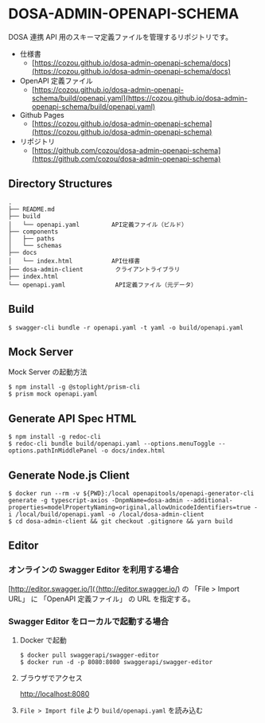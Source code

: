 # DOSA-ADMIN-OPENAPI-SCHEMA

DOSA 連携 API 用のスキーマ定義ファイルを管理するリポジトリです。

- 仕様書
  - [https://cozou.github.io/dosa-admin-openapi-schema/docs](https://cozou.github.io/dosa-admin-openapi-schema/docs)
- OpenAPI 定義ファイル
  - [https://cozou.github.io/dosa-admin-openapi-schema/build/openapi.yaml](https://cozou.github.io/dosa-admin-openapi-schema/build/openapi.yaml)
- Github Pages
  - [https://cozou.github.io/dosa-admin-openapi-schema](https://cozou.github.io/dosa-admin-openapi-schema)
- リポジトリ
  - [https://github.com/cozou/dosa-admin-openapi-schema](https://github.com/cozou/dosa-admin-openapi-schema)

## Directory Structures

```
.
├── README.md
├── build
│   └── openapi.yaml         API定義ファイル（ビルド）
├── components
│   ├── paths
│   └── schemas
├── docs
│   └── index.html           API仕様書
├── dosa-admin-client         クライアントライブラリ
├── index.html
└── openapi.yaml              API定義ファイル（元データ）
```

## Build

```
$ swagger-cli bundle -r openapi.yaml -t yaml -o build/openapi.yaml
```

## Mock Server

Mock Server の起動方法

```
$ npm install -g @stoplight/prism-cli
$ prism mock openapi.yaml
```

## Generate API Spec HTML

```
$ npm install -g redoc-cli
$ redoc-cli bundle build/openapi.yaml --options.menuToggle --options.pathInMiddlePanel -o docs/index.html
```

## Generate Node.js Client

```
$ docker run --rm -v ${PWD}:/local openapitools/openapi-generator-cli generate -g typescript-axios -DnpmName=dosa-admin --additional-properties=modelPropertyNaming=original,allowUnicodeIdentifiers=true -i /local/build/openapi.yaml -o /local/dosa-admin-client
$ cd dosa-admin-client && git checkout .gitignore && yarn build
```

## Editor

### オンラインの Swagger Editor を利用する場合

[http://editor.swagger.io/](（http://editor.swagger.io/) の 「File > Import URL」 に 「OpenAPI 定義ファイル」 の URL を指定する。

### Swagger Editor をローカルで起動する場合

1. Docker で起動

   ```
   $ docker pull swaggerapi/swagger-editor
   $ docker run -d -p 8080:8080 swaggerapi/swagger-editor
   ```

2. ブラウザでアクセス

   [http://localhost:8080](http://localhost:8080)

3. `File > Import file` より `build/openapi.yaml` を読み込む
